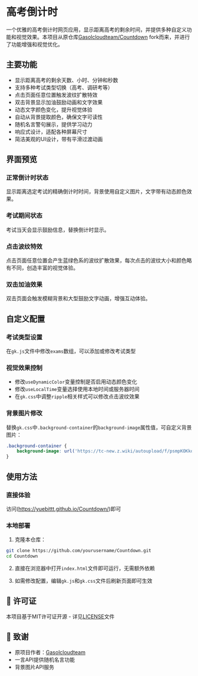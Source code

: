 # 高考倒计时

一个优雅的高考倒计时网页应用，显示距离高考的剩余时间，并提供多种自定义功能和视觉效果。本项目从原仓库[Gasolcloudteam/Countdown](https://github.com/Gasolcloudteam/Countdown) fork而来，并进行了功能增强和视觉优化。

## 主要功能

- 显示距离高考的剩余天数、小时、分钟和秒数
- 支持多种考试类型切换（高考、调研考等）
- 点击页面任意位置触发波纹扩散特效
- 双击背景显示加油鼓励动画和文字效果
- 动态文字颜色变化，提升视觉体验
- 自动从背景提取颜色，确保文字可读性
- 随机名言警句展示，提供学习动力
- 响应式设计，适配各种屏幕尺寸
- 简洁美观的UI设计，带有平滑过渡动画

## 界面预览

### 正常倒计时状态
显示距离选定考试的精确倒计时时间，背景使用自定义图片，文字带有动态颜色效果。

### 考试期间状态
考试当天会显示鼓励信息，替换倒计时显示。

### 点击波纹特效
点击页面任意位置会产生蓝绿色系的波纹扩散效果，每次点击的波纹大小和颜色略有不同，创造丰富的视觉体验。

### 双击加油效果
双击页面会触发模糊背景和大型鼓励文字动画，增强互动体验。

## 自定义配置

### 考试类型设置
在`gk.js`文件中修改`exams`数组，可以添加或修改考试类型

### 视觉效果控制
- 修改`useDynamicColor`变量控制是否启用动态颜色变化
- 修改`useLocalTime`变量选择使用本地时间或服务器时间
- 在`gk.css`中调整`ripple`相关样式可以修改点击波纹效果

### 背景图片修改
替换`gk.css`中`.background-container`的`background-image`属性值，可自定义背景图片：
```css
.background-container {
    background-image: url('https://tc-new.z.wiki/autoupload/f/psmpKOKkqNsLYQfgjt2XBmShhF5SO20rmYlH2FEEX4iyl5f0KlZfm6UsKj-HyTuv/20250810/55Td/3840X2160/stsr.png');
}
```

## 使用方法

### 直接体验
访问(https://yuebittt.github.io/Countdown/)即可

### 本地部署

1. 克隆本仓库：
```bash
git clone https://github.com/yourusername/Countdown.git
cd Countdown
```

2. 直接在浏览器中打开`index.html`文件即可运行，无需额外依赖

3. 如需修改配置，编辑`gk.js`和`gk.css`文件后刷新页面即可生效

## 📄 许可证

本项目基于MIT许可证开源 - 详见[LICENSE](LICENSE)文件

## 🙏 致谢

- 原项目作者：[Gasolcloudteam](https://github.com/Gasolcloudteam)
- 一言API提供随机名言功能
- 背景图片API服务
